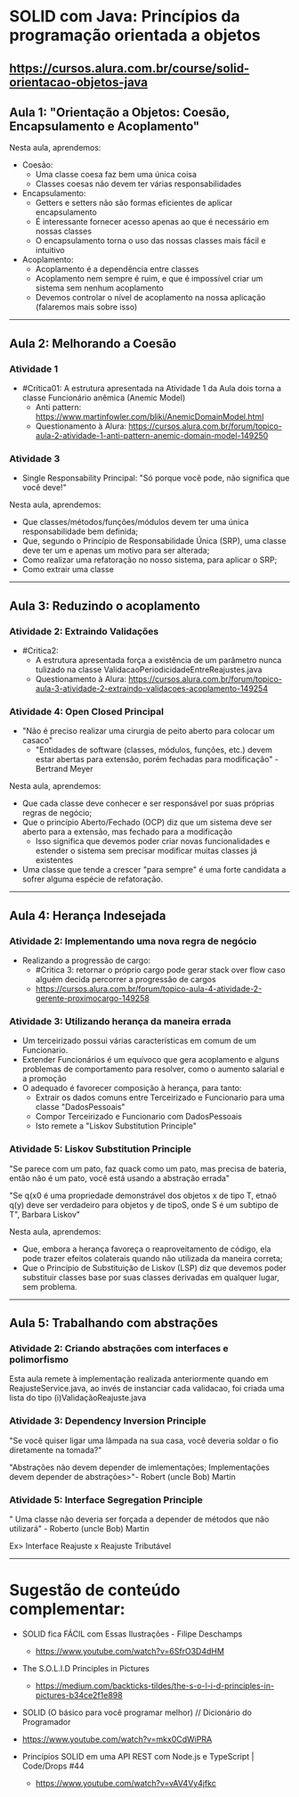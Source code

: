 # SOLID com Java: Princípios da programação orientada a objetos

https://cursos.alura.com.br/course/solid-orientacao-objetos-java
----

## Aula 1: "Orientação a Objetos: Coesão, Encapsulamento e Acoplamento"

Nesta aula, aprendemos:

* Coesão:
  * Uma classe coesa faz bem uma única coisa
  * Classes coesas não devem ter várias responsabilidades
* Encapsulamento:
  * Getters e setters não são formas eficientes de aplicar encapsulamento
  * É interessante fornecer acesso apenas ao que é necessário em nossas classes
  * O encapsulamento torna o uso das nossas classes mais fácil e intuitivo
* Acoplamento:
  * Acoplamento é a dependência entre classes
  * Acoplamento nem sempre é ruim, e que é impossível criar um sistema sem nenhum acoplamento
  * Devemos controlar o nível de acoplamento na nossa aplicação (falaremos mais sobre isso)
  
----

## Aula 2: Melhorando a Coesão

### Atividade 1
* \#Crítica01: A estrutura apresentada na Atividade 1 da Aula dois torna a classe Funcionário anêmica (Anemic Model)
  * Anti pattern: https://www.martinfowler.com/bliki/AnemicDomainModel.html
  * Questionamento à Alura: https://cursos.alura.com.br/forum/topico-aula-2-atividade-1-anti-pattern-anemic-domain-model-149250
  
### Atividade 3
* Single Responsability Principal: "Só porque você pode, não significa que você deve!"

Nesta aula, aprendemos:

* Que classes/métodos/funções/módulos devem ter uma única responsabilidade bem definida;
* Que, segundo o Princípio de Responsabilidade Única (SRP), uma classe deve ter um e apenas um motivo para ser alterada;
* Como realizar uma refatoração no nosso sistema, para aplicar o SRP;
* Como extrair uma classe

----

## Aula 3: Reduzindo o acoplamento

### Atividade 2: Extraindo Validações

* \#Critica2:
  * A estrutura apresentada força a existẽncia de um parâmetro nunca tulizado na classe ValidacaoPeriodicidadeEntreReajustes.java
  * Questionamento à Alura: https://cursos.alura.com.br/forum/topico-aula-3-atividade-2-extraindo-validacoes-acoplamento-149254
  
### Atividade 4: Open Closed Principal
* "Não é preciso realizar uma cirurgia de peito aberto para colocar um casaco"
  * "Entidades de software (classes, módulos, funções, etc.) devem estar abertas para extensão, porém fechadas para modificação" -Bertrand Meyer


Nesta aula, aprendemos:

* Que cada classe deve conhecer e ser responsável por suas próprias regras de negócio;
* Que o princípio Aberto/Fechado (OCP) diz que um sistema deve ser aberto para a extensão, mas fechado para a modificação
  * Isso significa que devemos poder criar novas funcionalidades e estender o sistema sem precisar modificar muitas classes já existentes
* Uma classe que tende a crescer "para sempre" é uma forte candidata a sofrer alguma espécie de refatoração.

----

## Aula 4: Herança Indesejada

### Atividade 2: Implementando uma nova regra de negócio
* Realizando a progressão de cargo:
  * \#Critica 3: retornar o próprio cargo pode gerar stack over flow caso alguém decida percorrer a progressão de cargos
   * https://cursos.alura.com.br/forum/topico-aula-4-atividade-2-gerente-proximocargo-149258 

### Atividade 3: Utilizando herança da maneira errada

* Um terceirizado possui várias características em comum de um Funcionario.
* Extender Funcionários é um equívoco que gera acoplamento e alguns problemas de comportamento para resolver, como o aumento salarial e a promoção
* O adequado é favorecer composição à herança, para tanto:
  * Extrair os dados comuns entre Terceirizado e Funcionario para uma classe "DadosPessoais"
  * Compor Terceirizado e Funcionario com DadosPessoais
  * Isto remete a "Liskov Substitution Principle"
  
### Atividade 5: Liskov Substitution Principle

  "Se parece com um pato, faz quack como um pato, mas precisa de bateria, então não é um pato, você está usando a abstração errada"

  "Se q(x0 é uma propriedade demonstrável dos objetos x de tipo T, etnaõ q(y) deve ser verdadeiro para objetos y de tipoS, onde S é um subtipo de T", Barbara Liskov"


Nesta aula, aprendemos:

* Que, embora a herança favoreça o reaproveitamento de código, ela pode trazer efeitos colaterais quando não utilizada da maneira correta;
* Que o Princípio de Substituição de Liskov (LSP) diz que devemos poder substituir classes base por suas classes derivadas em qualquer lugar, sem problema.

----
## Aula 5: Trabalhando com abstrações

### Atividade 2: Criando abstrações com interfaces e polimorfismo

Esta aula remete à implementação realizada anteriormente quando em ReajusteService.java, ao invés de instanciar cada validacao, foi criada uma lista do tipo (i)ValidaçãoReajuste.java

### Atividade 3: Dependency Inversion Principle

"Se você quiser ligar uma lâmpada na sua casa, você deveria soldar o fio diretamente na tomada?"

"Abstrações não devem depender de imlementações;
Implementações devem depender de abstrações>"-  Robert (uncle Bob) Martin

### Atividade 5: Interface Segregation Principle

" Uma classe não deveria ser forçada a depender de métodos que não utilizará" -  Roberto (uncle Bob) Martin

Ex> Interface Reajuste x Reajuste Tributável





----
# Sugestão de conteúdo complementar:

* SOLID fica FÁCIL com Essas Ilustrações - Filipe Deschamps
  * https://www.youtube.com/watch?v=6SfrO3D4dHM
  
* The S.O.L.I.D Principles in Pictures
  * https://medium.com/backticks-tildes/the-s-o-l-i-d-principles-in-pictures-b34ce2f1e898
  
* SOLID (O básico para você programar melhor) // Dicionário do Programador
 * https://www.youtube.com/watch?v=mkx0CdWiPRA

* Princípios SOLID em uma API REST com Node.js e TypeScript | Code/Drops #44
  * https://www.youtube.com/watch?v=vAV4Vy4jfkc